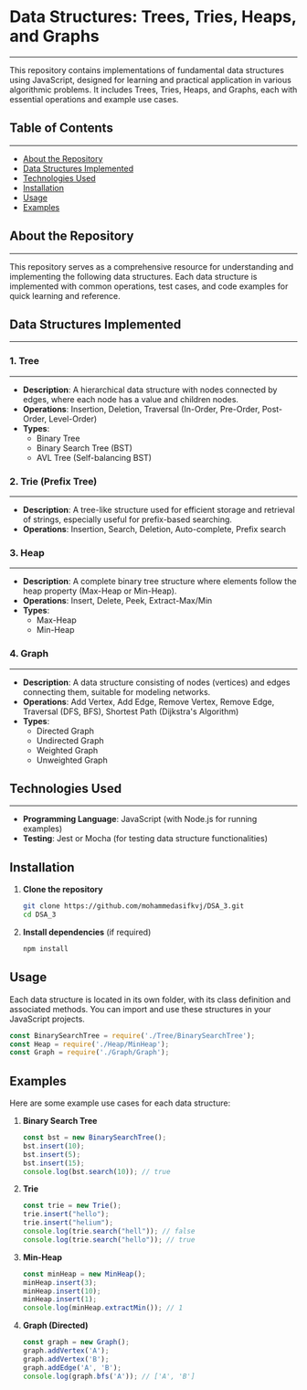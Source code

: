 # Data Structures: Trees, Tries, Heaps, and Graphs
---------------------------------------------------
This repository contains implementations of fundamental data structures using JavaScript, designed for learning and practical application in various algorithmic problems. It includes Trees, Tries, Heaps, and Graphs, each with essential operations and example use cases.

## Table of Contents
--------------------
- [About the Repository](#about-the-repository)
- [Data Structures Implemented](#data-structures-implemented)
- [Technologies Used](#technologies-used)
- [Installation](#installation)
- [Usage](#usage)
- [Examples](#examples)

## About the Repository
-----------------------
This repository serves as a comprehensive resource for understanding and implementing the following data structures. Each data structure is implemented with common operations, test cases, and code examples for quick learning and reference.

## Data Structures Implemented
------------------------------
### 1. Tree
------------
- **Description**: A hierarchical data structure with nodes connected by edges, where each node has a value and children nodes.
- **Operations**: Insertion, Deletion, Traversal (In-Order, Pre-Order, Post-Order, Level-Order)
- **Types**:
  - Binary Tree
  - Binary Search Tree (BST)
  - AVL Tree (Self-balancing BST)

### 2. Trie (Prefix Tree)
-------------------------
- **Description**: A tree-like structure used for efficient storage and retrieval of strings, especially useful for prefix-based searching.
- **Operations**: Insertion, Search, Deletion, Auto-complete, Prefix search

### 3. Heap
-----------
- **Description**: A complete binary tree structure where elements follow the heap property (Max-Heap or Min-Heap).
- **Operations**: Insert, Delete, Peek, Extract-Max/Min
- **Types**:
  - Max-Heap
  - Min-Heap

### 4. Graph
-------------
- **Description**: A data structure consisting of nodes (vertices) and edges connecting them, suitable for modeling networks.
- **Operations**: Add Vertex, Add Edge, Remove Vertex, Remove Edge, Traversal (DFS, BFS), Shortest Path (Dijkstra's Algorithm)
- **Types**:
  - Directed Graph
  - Undirected Graph
  - Weighted Graph
  - Unweighted Graph

## Technologies Used
--------------------
- **Programming Language**: JavaScript (with Node.js for running examples)
- **Testing**: Jest or Mocha (for testing data structure functionalities)

## Installation

1. **Clone the repository**
   ```bash
   git clone https://github.com/mohammedasifkvj/DSA_3.git
   cd DSA_3
   ```

2. **Install dependencies** (if required)
   ```bash
   npm install
   ```

## Usage

Each data structure is located in its own folder, with its class definition and associated methods. You can import and use these structures in your JavaScript projects.

```javascript
const BinarySearchTree = require('./Tree/BinarySearchTree');
const Heap = require('./Heap/MinHeap');
const Graph = require('./Graph/Graph');
```

## Examples

Here are some example use cases for each data structure:

1. **Binary Search Tree**
   ```javascript
   const bst = new BinarySearchTree();
   bst.insert(10);
   bst.insert(5);
   bst.insert(15);
   console.log(bst.search(10)); // true
   ```

2. **Trie**
   ```javascript
   const trie = new Trie();
   trie.insert("hello");
   trie.insert("helium");
   console.log(trie.search("hell")); // false
   console.log(trie.search("hello")); // true
   ```

3. **Min-Heap**
   ```javascript
   const minHeap = new MinHeap();
   minHeap.insert(3);
   minHeap.insert(10);
   minHeap.insert(1);
   console.log(minHeap.extractMin()); // 1
   ```

4. **Graph (Directed)**
   ```javascript
   const graph = new Graph();
   graph.addVertex('A');
   graph.addVertex('B');
   graph.addEdge('A', 'B');
   console.log(graph.bfs('A')); // ['A', 'B']
   ```
